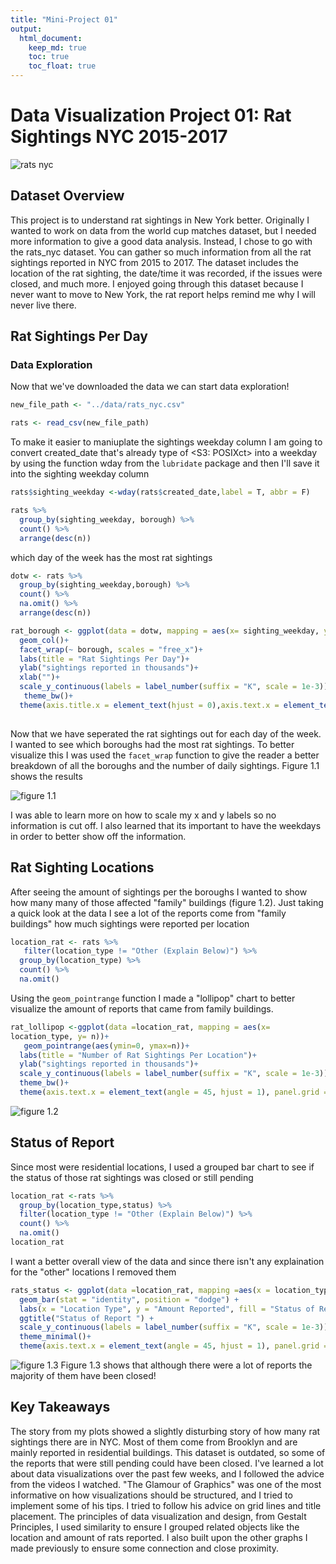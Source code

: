 ```yaml
---
title: "Mini-Project 01"
output: 
  html_document:
    keep_md: true
    toc: true
    toc_float: true
---
```


# Data Visualization Project 01: Rat Sightings NYC 2015-2017

![rats nyc](images/rats.gif)

## Dataset Overview

This project is to understand rat sightings in New York better. Originally I wanted to work on data from the world cup matches dataset, but I needed more information to give a good data analysis. Instead, I chose to go with the rats_nyc dataset. You can gather so much information from all the rat sightings reported in NYC from 2015 to 2017. The dataset includes the location of the rat sighting, the date/time it was recorded, if the issues were closed, and much more. I enjoyed going through this dataset because I never want to move to New York, the rat report helps remind me why I will never live there.

## Rat Sightings Per Day


### Data Exploration 
Now that we've downloaded the data we can start data exploration! 


```r
new_file_path <- "../data/rats_nyc.csv"
```

```r
rats <- read_csv(new_file_path)
```

To make it easier to maniuplate the sightings weekday column I am going to convert created_date that's already type of <S3: POSIXct> into a weekday by using the function wday from the `lubridate` package and then I'll save it into the sighting weekday column

```r
rats$sighting_weekday <-wday(rats$created_date,label = T, abbr = F)
```

```r
rats %>% 
  group_by(sighting_weekday, borough) %>% 
  count() %>% 
  arrange(desc(n))
```
which day of the week has the most rat sightings

```r
dotw <- rats %>% 
  group_by(sighting_weekday,borough) %>% 
  count() %>% 
  na.omit() %>% 
  arrange(desc(n))
```


```r
rat_borough <- ggplot(data = dotw, mapping = aes(x= sighting_weekday, y=n))+
  geom_col()+
  facet_wrap(~ borough, scales = "free_x")+
  labs(title = "Rat Sightings Per Day")+
  ylab("sightings reported in thousands")+
  xlab("")+
  scale_y_continuous(labels = label_number(suffix = "K", scale = 1e-3))+
   theme_bw()+
  theme(axis.title.x = element_text(hjust = 0),axis.text.x = element_text(angle = 45, hjust = 1), panel.grid =  element_blank())
 
```

Now that we have seperated the rat sightings out for each day of the week. I wanted to see which boroughs had the most rat sightings. To better visualize this I was used the `facet_wrap` function to give the reader a better breakdown of all the boroughs and the number of daily sightings. Figure 1.1 shows the results 



![figure 1.1](../figures/rat_sightings_borough.jpg)

I was able to learn more on how to scale my x and y labels so no information is cut off. I also learned that its important to have the weekdays in order to better show off the information.

## Rat Sighting Locations

After seeing the amount of sightings per the boroughs I wanted to show how many many of those affected "family" buildings (figure 1.2).
Just taking a quick look at the data I see a lot of the reports come from "family buildings" how much sightings were reported per location 

```r
location_rat <- rats %>% 
   filter(location_type != "Other (Explain Below)") %>% 
  group_by(location_type) %>% 
  count() %>% 
  na.omit()

```

Using the `geom_pointrange` function I made a "lollipop" chart to better visualize the amount of reports that came from family buildings.

```r
rat_lollipop <-ggplot(data =location_rat, mapping = aes(x=
location_type, y= n))+
   geom_pointrange(aes(ymin=0, ymax=n))+
  labs(title = "Number of Rat Sightings Per Location")+
  ylab("sightings reported in thousands")+
  scale_y_continuous(labels = label_number(suffix = "K", scale = 1e-3))+
  theme_bw()+
  theme(axis.text.x = element_text(angle = 45, hjust = 1), panel.grid =  element_blank())
```


![figure 1.2](../figures/rat_sightings_perLocation.jpg)


## Status of Report 

Since most were residential locations, I used a grouped bar chart to see if the status of those rat sightings was closed or still pending 

```r
location_rat <-rats %>% 
  group_by(location_type,status) %>% 
  filter(location_type != "Other (Explain Below)") %>% 
  count() %>% 
  na.omit()
location_rat
```
I want a better overall view of the data and since there isn't any explaination for the "other" locations I removed them 

```r
rats_status <- ggplot(data =location_rat, mapping =aes(x = location_type, y = n, fill = status)) +
  geom_bar(stat = "identity", position = "dodge") +
  labs(x = "Location Type", y = "Amount Reported", fill = "Status of Report") +
  ggtitle("Status of Report ") +
  scale_y_continuous(labels = label_number(suffix = "K", scale = 1e-3))+
  theme_minimal()+
  theme(axis.text.x = element_text(angle = 45, hjust = 1), panel.grid =  element_blank())
```
![figure 1.3](../figures/status_report.jpg)
Figure 1.3 shows that although there were a lot of reports the majority of them have been closed! 


## Key Takeaways

The story from my plots showed a slightly disturbing story of how many rat sightings there are in NYC. Most of them come from Brooklyn and are mainly reported in residential buildings. This dataset is outdated, so some of the reports that were still pending could have been closed. I've learned a lot about data visualizations over the past few weeks, and I followed the advice from the videos I watched. "The Glamour of Graphics" was one of the most informative on how visualizations should be structured, and I tried to implement some of his tips. I tried to follow his advice on grid lines and title placement. The principles of data visualization and design, from Gestalt Principles, I used similarity to ensure I grouped related objects like the location and amount of rats reported. I also built upon the other graphs I made previously to ensure some connection and close proximity.
